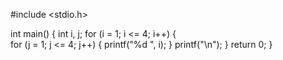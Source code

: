 #include <stdio.h>

int main() {
    int i, j;
    for (i = 1; i <= 4; i++)
    {  
        for (j = 1; j <= 4; j++)
        {
            printf("%d ", i); 
        }
        printf("\n");
    }
    return 0;
}
